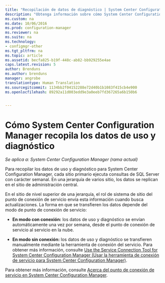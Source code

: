 ```yaml
---
title: "Recopilación de datos de diagnóstico | System Center Configuration Manager"
description: "Obtenga información sobre cómo System Center Configuration Manager recopila datos de uso y diagnóstico sobre sí mismo."
ms.custom: na
ms.date: 10/06/2016
ms.prod: configuration-manager
ms.reviewer: na
ms.suite: na
ms.technology:
- configmgr-other
ms.tgt_pltfrm: na
ms.topic: article
ms.assetid: becfa825-b19f-448c-ab82-bb929255e4ae
caps.latest.revision: 5
author: Brenduns
ms.author: brenduns
manager: angrobe
translationtype: Human Translation
ms.sourcegitcommit: 1134bb2f04152288e72d40b1b1083f415cb4e900
ms.openlocfilehash: 89292a11d003edd9e3a0eeb7fd367265a6b150b6


---
```

# <a name="how-diagnostics-and-usage-data-is-collected-by-system-center-configuration-manager"></a>Cómo System Center Configuration Manager recopila los datos de uso y diagnóstico

*Se aplica a: System Center Configuration Manager (rama actual)*

Para recopilar los datos de uso y diagnóstico para System Center Configuration Manager, cada sitio primario ejecuta consultas de SQL Server con carácter semanal. En una jerarquía de varios sitio, los datos se replican en el sitio de administración central.  

En el sitio de nivel superior de una jerarquía, el rol de sistema de sitio del punto de conexión de servicio envía esta información cuando busca actualizaciones. La forma en que se transfieren los datos depende del modo de punto de conexión de servicio:  

-   **En modo con conexión:** los datos de uso y diagnóstico se envían automáticamente una vez por semana, desde el punto de conexión de servicio al servicio en la nube.  

-   **En modo sin conexión:** los datos de uso y diagnóstico se transfieren manualmente mediante la herramienta de conexión del servicio. Para obtener más información, consulte [Use the Service Connection Tool for System Center Configuration Manager (Usar la herramienta de conexión de servicio para System Center Configuration Manager)](../../../core/servers/manage/use-the-service-connection-tool.md).  

Para obtener más información, consulte [Acerca del punto de conexión de servicio en System Center Configuration Manager](../../../core/servers/deploy/configure/about-the-service-connection-point.md).  



<!--HONumber=Nov16_HO1-->


